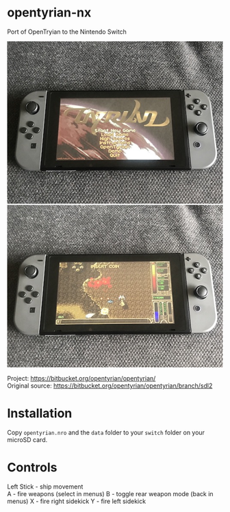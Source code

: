 # opentyrian-nx
Port of OpenTryian to the Nintendo Switch

![Open Tyrian on Switch Hardware](switch_001.jpg)  ![Open Tyrian on Switch Hardware](switch_002.jpg)

Project: https://bitbucket.org/opentyrian/opentyrian/  
Original source: https://bitbucket.org/opentyrian/opentyrian/branch/sdl2

# Installation
Copy `opentyrian.nro` and the `data` folder to your `switch` folder on your microSD card.

# Controls
Left Stick	- ship movement  
A - fire weapons (select in menus)
B - toggle rear weapon mode (back in menus)
X - fire right sidekick
Y - fire left sidekick